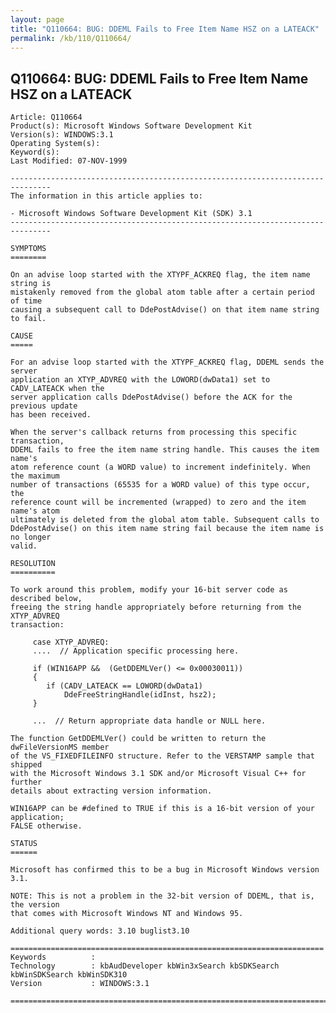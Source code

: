 ```yaml
---
layout: page
title: "Q110664: BUG: DDEML Fails to Free Item Name HSZ on a LATEACK"
permalink: /kb/110/Q110664/
---
```


## Q110664: BUG: DDEML Fails to Free Item Name HSZ on a LATEACK

	Article: Q110664
	Product(s): Microsoft Windows Software Development Kit
	Version(s): WINDOWS:3.1
	Operating System(s): 
	Keyword(s): 
	Last Modified: 07-NOV-1999
	
	-------------------------------------------------------------------------------
	The information in this article applies to:
	
	- Microsoft Windows Software Development Kit (SDK) 3.1 
	-------------------------------------------------------------------------------
	
	SYMPTOMS
	========
	
	On an advise loop started with the XTYPF_ACKREQ flag, the item name string is
	mistakenly removed from the global atom table after a certain period of time
	causing a subsequent call to DdePostAdvise() on that item name string to fail.
	
	CAUSE
	=====
	
	For an advise loop started with the XTYPF_ACKREQ flag, DDEML sends the server
	application an XTYP_ADVREQ with the LOWORD(dwData1) set to CADV_LATEACK when the
	server application calls DdePostAdvise() before the ACK for the previous update
	has been received.
	
	When the server's callback returns from processing this specific transaction,
	DDEML fails to free the item name string handle. This causes the item name's
	atom reference count (a WORD value) to increment indefinitely. When the maximum
	number of transactions (65535 for a WORD value) of this type occur, the
	reference count will be incremented (wrapped) to zero and the item name's atom
	ultimately is deleted from the global atom table. Subsequent calls to
	DdePostAdvise() on this item name string fail because the item name is no longer
	valid.
	
	RESOLUTION
	==========
	
	To work around this problem, modify your 16-bit server code as described below,
	freeing the string handle appropriately before returning from the XTYP_ADVREQ
	transaction:
	
	     case XTYP_ADVREQ:
	     ....  // Application specific processing here.
	
	     if (WIN16APP &&  (GetDDEMLVer() <= 0x00030011))
	     {
	        if (CADV_LATEACK == LOWORD(dwData1)
	            DdeFreeStringHandle(idInst, hsz2);
	     }
	
	     ...  // Return appropriate data handle or NULL here.
	
	The function GetDDEMLVer() could be written to return the dwFileVersionMS member
	of the VS_FIXEDFILEINFO structure. Refer to the VERSTAMP sample that shipped
	with the Microsoft Windows 3.1 SDK and/or Microsoft Visual C++ for further
	details about extracting version information.
	
	WIN16APP can be #defined to TRUE if this is a 16-bit version of your application;
	FALSE otherwise.
	
	STATUS
	======
	
	Microsoft has confirmed this to be a bug in Microsoft Windows version 3.1.
	
	NOTE: This is not a problem in the 32-bit version of DDEML, that is, the version
	that comes with Microsoft Windows NT and Windows 95.
	
	Additional query words: 3.10 buglist3.10
	
	======================================================================
	Keywords          :  
	Technology        : kbAudDeveloper kbWin3xSearch kbSDKSearch kbWinSDKSearch kbWinSDK310
	Version           : WINDOWS:3.1
	
	=============================================================================
	
